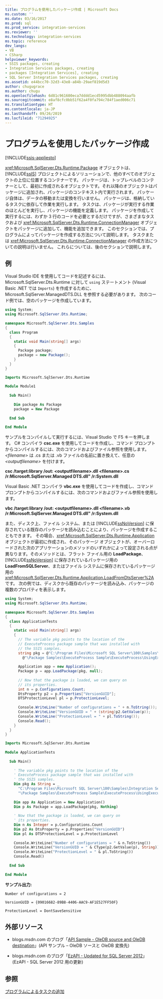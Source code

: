 ```yaml
---
title: プログラムを使用したパッケージ作成 | Microsoft Docs
ms.custom: ''
ms.date: 03/16/2017
ms.prod: sql
ms.prod_service: integration-services
ms.reviewer: ''
ms.technology: integration-services
ms.topic: reference
dev_langs:
- VB
- CSharp
helpviewer_keywords:
- SSIS packages, creating
- Integration Services packages, creating
- packages [Integration Services], creating
- SQL Server Integration Services packages, creating
ms.assetid: e44bcc70-32d3-43e8-a84b-29aef819d5d3
author: chugugrace
ms.author: chugu
ms.openlocfilehash: 6d81c961600eca7dddd1ecd5995dbb488094aafb
ms.sourcegitcommit: e8af8cfc0bb51f62a4f0fa794c784f1aed006c71
ms.translationtype: HT
ms.contentlocale: ja-JP
ms.lasthandoff: 09/26/2019
ms.locfileid: "71294925"
---
```

# <a name="creating-a-package-programmatically"></a>プログラムを使用したパッケージ作成

[!INCLUDE[ssis-appliesto](../../includes/ssis-appliesto-ssvrpluslinux-asdb-asdw-xxx.md)]


  <xref:Microsoft.SqlServer.Dts.Runtime.Package> オブジェクトは、[!INCLUDE[ssIS](../../includes/ssis-md.md)] プロジェクトによるソリューションで、他のすべてのオブジェクトの上位に位置するコンテナーです。 パッケージは、トップレベルのコンテナーとして、最初に作成されるオブジェクトです。それ以降のオブジェクトはパッケージに追加され、パッケージのコンテキスト内で実行されます。 パッケージ自体は、データの移動または変換を行いません。 パッケージは、格納しているタスクに依存して作業を実行します。 タスクは、パッケージが実行する作業のほとんどを実行し、パッケージの機能を定義します。 パッケージを作成して実行するには、わずか 3 行のコードを必要とするだけですが、さまざまなタスクおよび <xref:Microsoft.SqlServer.Dts.Runtime.ConnectionManager> オブジェクトをパッケージに追加して、機能を追加できます。 このセクションでは、プログラムによってパッケージを作成する方法について説明します。 タスクまたは <xref:Microsoft.SqlServer.Dts.Runtime.ConnectionManager> の作成方法についての説明は行いません。 これらについては、後のセクションで説明します。  
  
## <a name="example"></a>例  
 Visual Studio IDE を使用してコードを記述するには、Microsoft.SqlServer.Dts.Runtime に対して `using` ステートメント (Visual Basic .NET では `Imports`) を作成するために、Microsoft.SqlServer.ManagedDTS.DLL を参照する必要があります。 次のコード例では、空のパッケージを作成しています。  
  
```csharp  
using System;  
using Microsoft.SqlServer.Dts.Runtime;  
  
namespace Microsoft.SqlServer.Dts.Samples  
{  
  class Program  
  {  
    static void Main(string[] args)  
    {  
      Package package;  
      package = new Package();  
    }  
  }  
}  
```  
  
```vb  
Imports Microsoft.SqlServer.Dts.Runtime  
  
Module Module1  
  
  Sub Main()  
  
    Dim package As Package  
    package = New Package  
  
  End Sub  
  
End Module  
```  
  
 サンプルをコンパイルして実行するには、Visual Studio で F5 キーを押します。 C# コンパイラ **csc.exe** を使用してコードを作成し、コマンド プロンプトからコンパイルするには、次のコマンドおよびファイル参照を使用します。 *\<filename>* は .cs または .vb ファイルの名前に置き換えて、任意の *\<outputfilename>* を付けます。  
  
 **csc /target:library /out: \<outputfilename>.dll \<filename>.cs /r:Microsoft.SqlServer.Managed DTS.dll" /r:System.dll**  
  
 Visual Basic .NET コンパイラ **vbc.exe** を使用してコードを作成し、コマンド プロンプトからコンパイルするには、次のコマンドおよびファイル参照を使用します。  
  
 **vbc /target:library /out: \<outputfilename>.dll \<filename>.vb /r:Microsoft.SqlServer.Managed DTS.dll" /r:System.dll**  
  
 また、ディスク上、ファイル システム、または [!INCLUDE[ssNoVersion](../../includes/ssnoversion-md.md)] に保存されている既存のパッケージを読み込むことにより、パッケージを作成することもできます。 その場合、<xref:Microsoft.SqlServer.Dts.Runtime.Application> オブジェクトが最初に作成され、そのパッケージ オブジェクトが、オーバーロードされた次のアプリケーションのメソッドのいずれかによって設定される点が異なります。そのメソッドとは、フラット ファイル用の **LoadPackage**、[!INCLUDE[ssNoVersion](../../includes/ssnoversion-md.md)] に保存されているパッケージ用の **LoadFromSQLServer**、またはファイル システムに保存されているパッケージ用の <xref:Microsoft.SqlServer.Dts.Runtime.Application.LoadFromDtsServer%2A> です。 次の例では、ディスクから既存のパッケージを読み込み、パッケージの複数のプロパティを表示します。  
  
```csharp  
using System;  
using Microsoft.SqlServer.Dts.Runtime;  
  
namespace Microsoft.SqlServer.Dts.Samples  
{  
  class ApplicationTests  
  {  
    static void Main(string[] args)  
    {  
      // The variable pkg points to the location of the  
      // ExecuteProcess package sample that was installed with  
      // the SSIS samples.  
      string pkg = @"C:\Program Files\Microsoft SQL Server\100\Samples\Integration Services" +  
        @"\Package Samples\ExecuteProcess Sample\ExecuteProcess\UsingExecuteProcess.dtsx";  
  
      Application app = new Application();  
      Package p = app.LoadPackage(pkg, null);  
  
      // Now that the package is loaded, we can query on  
      // its properties.  
      int n = p.Configurations.Count;  
      DtsProperty p2 = p.Properties["VersionGUID"];  
      DTSProtectionLevel pl = p.ProtectionLevel;  
  
      Console.WriteLine("Number of configurations = " + n.ToString());  
      Console.WriteLine("VersionGUID = " + (string)p2.GetValue(p));  
      Console.WriteLine("ProtectionLevel = " + pl.ToString());  
      Console.Read();  
    }  
  }  
}  
```  
  
```vb  
Imports Microsoft.SqlServer.Dts.Runtime  
  
Module ApplicationTests  
  
  Sub Main()  
  
    ' The variable pkg points to the location of the  
    ' ExecuteProcess package sample that was installed with  
    ' the SSIS samples.  
    Dim pkg As String = _  
      "C:\Program Files\Microsoft SQL Server\100\Samples\Integration Services" & _  
      "\Package Samples\ExecuteProcess Sample\ExecuteProcess\UsingExecuteProcess.dtsx"  
  
    Dim app As Application = New Application()  
    Dim p As Package = app.LoadPackage(pkg, Nothing)  
  
    ' Now that the package is loaded, we can query on  
    ' its properties.  
    Dim n As Integer = p.Configurations.Count  
    Dim p2 As DtsProperty = p.Properties("VersionGUID")  
    Dim pl As DTSProtectionLevel = p.ProtectionLevel  
  
    Console.WriteLine("Number of configurations = " & n.ToString())  
    Console.WriteLine("VersionGUID = " & CType(p2.GetValue(p), String))  
    Console.WriteLine("ProtectionLevel = " & pl.ToString())  
    Console.Read()  
  
  End Sub  
  
End Module  
```  
  
 **サンプル出力:**  
  
 `Number of configurations = 2`  
  
 `VersionGUID = {09016682-89B8-4406-AAC9-AF1E527FF50F}`  
  
 `ProtectionLevel = DontSaveSensitive`  
  
## <a name="external-resources"></a>外部リソース  
  
-   blogs.msdn.com のブログ「[API Sample - OleDB source and OleDB destination](https://go.microsoft.com/fwlink/?LinkId=220824)」(API サンプル – OleDB ソースと OleDB 変換先)  
  
-   blogs.msdn.com のブログ「[EzAPI - Updated for SQL Server 2012](https://go.microsoft.com/fwlink/?LinkId=243223)」(EzAPI - SQL Server 2012 用の更新)  
  
## <a name="see-also"></a>参照  
 [プログラムによるタスクの追加](../../integration-services/building-packages-programmatically/adding-tasks-programmatically.md)  
  
  
